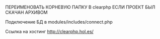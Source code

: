 ПЕРЕИМЕНОВАТЬ КОРНЕВУЮ ПАПКУ В clearphp ЕСЛИ ПРОЕКТ БЫЛ СКАЧАН АРХИВОМ

Подключение БД в modules/includes/connect.php

Ccылка на хостинг http://clearphp.hol.es/
